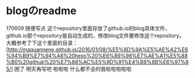 # blogのreadme

170609 随便写点
这个repository里面存放了github.io的blog具体文件，github.io那个repository是自动生成的，修改blog文件要修改这个repository。
大概参考了下这个里面的目录：[http://maquannene.github.io/2016/01/08/%E5%8D%9A%E5%AE%A2%E6%94%B9%E7%94%A8%20hexo%20%E6%89%98%E7%AE%A1%E5%88%B0%20github%20%E7%88%AC%E5%9D%91%E4%B9%8B%E6%97%85/]
困了 明天再写吧 啦啦啦 什么都不会的我啦啦啦啦啦